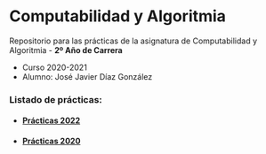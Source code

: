 # Computabilidad y Algoritmia

Repositorio para las prácticas de la asignatura de Computabilidad y Algoritmia - **2º Año de Carrera** 
- Curso 2020-2021
- Alumno: José Javier Díaz González

### Listado de prácticas:
- #### [Prácticas 2022](https://github.com/alu0101128894/CyA/tree/main/2022)

- #### [Prácticas 2020](https://github.com/alu0101128894/CyA/tree/main/2020)